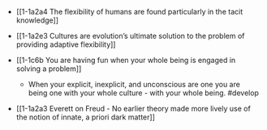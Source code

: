 - [[1-1a2a4 The flexibility of humans are found particularly in the tacit knowledge]]
- [[1-1a2e3 Cultures are evolution’s ultimate solution to the problem of providing adaptive flexibility]]
- [[1-1c6b You are having fun when your whole being is engaged in solving a problem]]
	- When your explicit, inexplicit, and unconscious are one you are being one with your whole culture - with your whole being. #develop 

- [[1-1a2a3 Everett on Freud - No earlier theory made more lively use of the notion of innate, a priori dark matter]]
